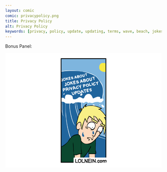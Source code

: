 ```yaml
---
layout: comic
comic: privacypolicy.png
title: Privacy Policy
alt: Privacy Policy
keywords: [privacy, policy, update, updating, terms, wave, beach, jokes]
---
```


Bonus Panel:

![Privacy Policy Bonus Panel](/images/privacypolicy_bonus.png)